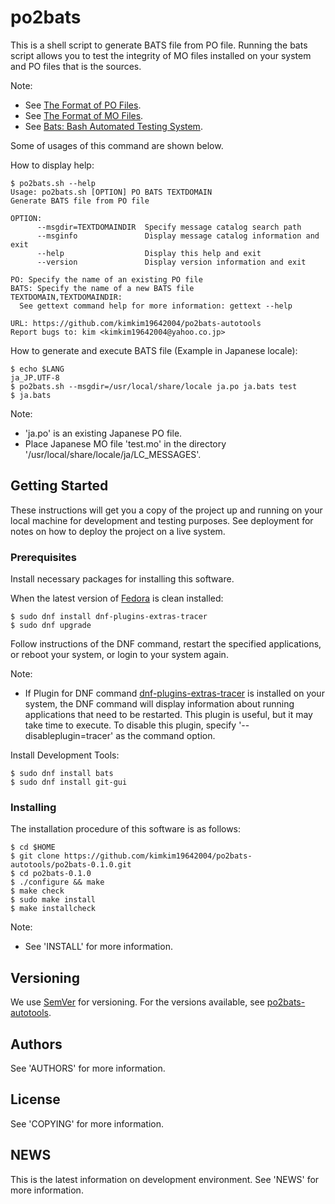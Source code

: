 <!--
Document File Format:
	- GFM (GitHub Flavored Markdown)
References:
	- [Mastering Markdown](https://guides.github.com/features/mastering-markdown/)
	- [Markdown Editor](https://jbt.github.io/markdown-editor/)
	- [A template to make good README.md](https://gist.github.com/PurpleBooth/109311bb0361f32d87a2)
-->

# po2bats

This is a shell script to generate BATS file from PO file.
Running the bats script allows you to test the integrity of MO files installed on your system and PO files that is the sources.

Note:
- See [The Format of PO Files](https://www.gnu.org/software/gettext/manual/html_node/PO-Files.html).
- See [The Format of MO Files](https://www.gnu.org/software/gettext/manual/html_node/MO-Files.html).
- See [Bats: Bash Automated Testing System](https://github.com/sstephenson/bats).

Some of usages of this command are shown below.

How to display help:
```
$ po2bats.sh --help
Usage: po2bats.sh [OPTION] PO BATS TEXTDOMAIN
Generate BATS file from PO file

OPTION:
      --msgdir=TEXTDOMAINDIR  Specify message catalog search path
      --msginfo               Display message catalog information and exit
      --help                  Display this help and exit
      --version               Display version information and exit

PO: Specify the name of an existing PO file
BATS: Specify the name of a new BATS file
TEXTDOMAIN,TEXTDOMAINDIR:
  See gettext command help for more information: gettext --help

URL: https://github.com/kimkim19642004/po2bats-autotools
Report bugs to: kim <kimkim19642004@yahoo.co.jp>
```

How to generate and execute BATS file (Example in Japanese locale):
```
$ echo $LANG
ja_JP.UTF-8
$ po2bats.sh --msgdir=/usr/local/share/locale ja.po ja.bats test
$ ja.bats
```
Note:
- 'ja.po' is an existing Japanese PO file.
- Place Japanese MO file 'test.mo' in the directory '/usr/local/share/locale/ja/LC_MESSAGES'.

## Getting Started

These instructions will get you a copy of the project up and running on your local machine for development and testing purposes. See deployment for notes on how to deploy the project on a live system.

### Prerequisites

Install necessary packages for installing this software.

When the latest version of [Fedora](https://getfedora.org/) is clean installed:
```
$ sudo dnf install dnf-plugins-extras-tracer
$ sudo dnf upgrade
```
Follow instructions of the DNF command, restart the specified applications, or reboot your system, or login to your system again.

Note:
- If Plugin for DNF command [dnf-plugins-extras-tracer](http://tracer.readthedocs.io/en/latest/user-guide/) is installed on your system, the DNF command will display information about running applications that need to be restarted. This plugin is useful, but it may take time to execute. To disable this plugin, specify '--disableplugin=tracer' as the command option.

Install Development Tools:
```
$ sudo dnf install bats
$ sudo dnf install git-gui
```

### Installing

The installation procedure of this software is as follows:
```
$ cd $HOME
$ git clone https://github.com/kimkim19642004/po2bats-autotools/po2bats-0.1.0.git
$ cd po2bats-0.1.0
$ ./configure && make
$ make check
$ sudo make install
$ make installcheck
```
Note:
- See 'INSTALL' for more information.

## Versioning

We use [SemVer](http://semver.org/) for versioning. For the versions available, see [po2bats-autotools](https://github.com/kimkim19642004/po2bats-autotools). 

## Authors

See 'AUTHORS' for more information.

## License

See 'COPYING' for more information.

## NEWS

This is the latest information on development environment.
See 'NEWS' for more information.

